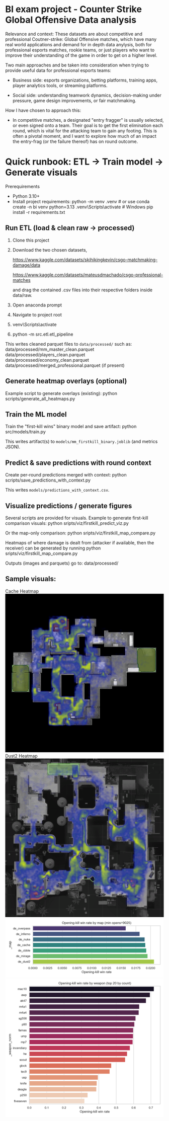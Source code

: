 # BI exam project - Counter Strike Global Offensive Data analysis

Relevance and context:
    These datasets are about competitive and professional Coutner-strike: Global Offensive matches, which have many real world applications and 
demand for in depth data anylysis, both for professional esports matches, rookie teams, or just players who want to improve their understanding of the game in order to get on a higher level.

Two main approaches and be taken into consideration when trying to provide useful data for professional esports teams:

- Business side: esports organizations, betting platforms, training apps, player analytics tools, or streaming platforms.


- Social side: understanding teamwork dynamics, decision-making under pressure, game design improvements, or fair matchmaking.

How I have chosen to approach this:

- In competitive matches, a designated "entry fragger" is usually selected, or even signed onto a team. Their goal is to get the first elimination each round, which is vital for the attacking team to gain any footing. This is often a pivotal moment, and I want to explore how much of an impact the entry-frag (or the failure thereof) has on round outcome.



# Quick runbook: ETL → Train model → Generate visuals

Prerequirements 
- Python 3.10+
- Install project requirements:
    python -m venv .venv       # or use conda create -n bi venv python=3.13
    .venv\Scripts\activate     # Windows
    pip install -r requirements.txt

Run ETL (load & clean raw -> processed)
---------------------------------------
1. Clone this project

2. Download the two chosen datasets, 
    
    https://www.kaggle.com/datasets/skihikingkevin/csgo-matchmaking-damage/data
    
    https://www.kaggle.com/datasets/mateusdmachado/csgo-professional-matches
    
    and drag the contained .csv files into their respective folders inside data/raw.


3.  Open anaconda prompt

4.  Navigate to project root

5.  venv\Scripts\activate

6.  python -m src.etl.etl_pipeline

This writes cleaned parquet files to `data/processed/` such as:
    data/processed/mm_master_clean.parquet
    data/processed/players_clean.parquet
    data/processed/economy_clean.parquet
    data/processed/merged_professional.parquet  (if present)

Generate heatmap overlays (optional)
-----------------------------------

Example script to generate overlays (existing):
    python scripts/generate_all_heatmaps.py

Train the ML model
------------------
Train the "first-kill wins" binary model and save artifact:
    python src/models/train.py

This writes artifact(s) to `models/mm_firstkill_binary.joblib` (and metrics JSON).

Predict & save predictions with round context
---------------------------------------------
Create per-round predictions merged with context:
    python scripts/save_predictions_with_context.py

This writes `models/predictions_with_context.csv`.

Visualize predictions / generate figures
----------------------------------------
Several scripts are provided for visuals. Example to generate first-kill comparison visuals:
    python sripts/viz/firstkill_predict_viz.py

Or the map-only comparison:
    python sripts/viz/firstkill_map_compare.py

Heatmaps of where damage is dealt from (attacker if available, then the receiver) can be generated by running
    python sripts/viz/firstkill_map_compare.py

Outputs (images and parquets) go to:
    data/processed/


## Sample visuals:

Cache Heatmap
![Cache Heatmap](sample_visuals/de_cache_composite.png)
Dust2 Heatmap
![Dust2 Heatmap](sample_visuals\de_dust2_composite.png)
![Winrate for team with first elimination, for each map](sample_visuals/opening_winrate_by_map.png)
![Winrate for team with first elimination with each weapon](sample_visuals/opening_winrate_by_weapon_topN.png)